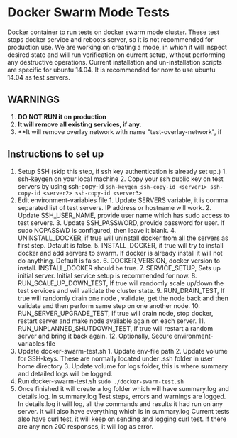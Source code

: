 # Docker Swarm Mode Tests
Docker container to run tests on docker swarm mode cluster. These test stops docker service and reboots server, so it is not recommended for production use.
We are working on creating a mode, in which it will inspect desired state and will run verification on current setup, without performing any destructive operations. Current installation and un-installation scripts are specific for ubuntu 14.04. It is recommended for now to use ubuntu 14.04 as test servers. 

## WARNINGS
  1. **DO NOT RUN it on production**
  2. **It will remove all existing services, if any.**
  3. **It will remove overlay network with name "test-overlay-network", if <existing class=""></existing> 

## Instructions to set up 
  1. Setup SSH (skip this step, if ssh key authentication is already set up.)
    1. ssh-keygen on your local machine
    2. Copy your ssh public key on test servers by using ssh-copy-id
    ```
    ssh-keygen
    ssh-copy-id <server1>
    ssh-copy-id <server2>
    ssh-copy-id <server3>
    ```
  2. Edit environment-variables file
    1.  Update SERVERS variable, it is comma separated list of test servers. IP address or hostname will work. 
    2.  Update SSH_USER_NAME, provide user name which has sudo access to test servers.
    3.  Update SSH_PASSWORD, provide password for user. If sudo NOPASSWD is configured, then leave it blank.
    4.  UNINSTALL_DOCKER, if true will uninstall docker from all the servers as first step. Default is false.
    5.  INSTALL_DOCKER, if true will try to install docker and add servers to swarm. If docker is already install it will not do anything. Default is false. 
    6.  DOCKER_VERSION, docker version to install. INSTALL_DOCKER should be true.
    7.  SERVICE_SETUP, Sets up initial server. Initial service setup is recommended for now. 
    8.  RUN_SCALE_UP_DOWN_TEST, If true will randomly scale up/down the test services and will validate the cluster state.
    9.  RUN_DRAIN_TEST, If true will randomly drain one node , validate, get the node back and then validate and then perform same step on one another node.
    10. RUN_SERVER_UPGRADE_TEST, If true will drain node, stop docker, restart server and make node available again on each server. 
    11. RUN_UNPLANNED_SHUTDOWN_TEST, If true will restart a random server and bring it back again.
    12. Optionally, Secure environment-variables file
  3. Update docker-swarm-test.sh
    1. Update env-file path
    2. Update volume for SSH-keys. These are normally located under .ssh folder in user home directory
    3. Update volume for logs folder, this is where summary and detailed logs will be logged.
  4. Run docker-swarm-test.sh
    ```
    sudo ./docker-swarm-test.sh
    ``` 
  5. Once finished it will create a log folder which will have summary.log and details.log. In summary.log Test steps, errors and warnings are logged.
     In details.log it will log, all the commands and results it had run on any server. It will also have everything which is in summary.log
     Current tests also have curl test, it will keep on sending and logging curl test. If there are any non 200 responses, it will log as error.
